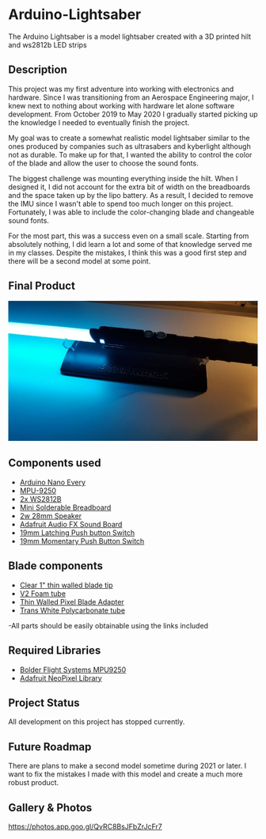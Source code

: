 # Arduino-Lightsaber
The Arduino Lightsaber is a model lightsaber created with a 3D printed hilt and ws2812b LED strips 

## Description
This project was my first adventure into working with electronics and hardware. Since I was transitioning from an Aerospace Engineering major, I knew next to nothing about working with hardware let alone software development. From October 2019 to May 2020 I gradually started picking up the knowledge I needed to eventually finish the project. 

My goal was to create a somewhat realistic model lightsaber similar to the ones produced by companies such as ultrasabers and kyberlight although not as durable. To make up for that, I wanted the ability to control the color of the blade and allow the user to choose the sound fonts. 

The biggest challenge was mounting everything inside the hilt. When I designed it, I did not account for the extra bit of width on the breadboards and the space taken up by the lipo battery. As a result, I decided to remove the IMU since I wasn't able to spend too much longer on this project. Fortunately, I was able to include the color-changing blade and changeable sound fonts. 

For the most part, this was a success even on a small scale. Starting from absolutely nothing, I did learn a lot and some of that knowledge served me in my classes. Despite the mistakes, I think this was a good first step and there will be a second model at some point. 

## Final Product
<img src="images/20201129_215438.jpg">

## Components used
- [Arduino Nano Every]
- [MPU-9250]
- [2x WS2812B]
- [Mini Solderable Breadboard]
- [2w 28mm Speaker]
- [Adafruit Audio FX Sound Board]
- [19mm Latching Push button Switch]
- [19mm Momentary Push Button Switch]

## Blade components
- [Clear 1" thin walled blade tip]
- [V2 Foam tube]
- [Thin Walled Pixel Blade Adapter]
- [Trans White Polycarbonate tube]

-All parts should be easily obtainable using the links included

[Arduino Nano Every]: https://store.arduino.cc/usa/nano-every
[MPU-9250]: https://www.amazon.com/gp/product/B01I1J0Z7Y/ref=ppx_yo_dt_b_asin_title_o01_s00?ie=UTF8&psc=1
[2x WS2812B]: https://www.amazon.com/gp/product/B01CDTE6Y6/ref=ppx_yo_dt_b_asin_title_o06_s01?ie=UTF8&psc=1
[Mini Solderable Breadboard]: https://www.amazon.com/Gikfun-Solder-able-Breadboard-Arduino-Electronic/dp/B0778G64QZ/ref=sr_1_4?crid=3AZ6AJPPDNHPT&dchild=1&keywords=mini+solderable+breadboard&qid=1605936831&sprefix=mini+soderable+breadb%2Caps%2C172&sr=8-4
[2w 28mm Speaker]: https://www.thecustomsabershop.com/2W-28mm-Bass-Speaker-P662.aspx
[Adafruit Audio FX Sound Board]: https://www.adafruit.com/product/2210
[19mm Latching Push button Switch]: https://www.amazon.com/gp/product/B07XKNM386/ref=ppx_yo_dt_b_asin_title_o00_s00?ie=UTF8&psc=**1**
[19mm Momentary Push Button Switch]: https://www.amazon.com/gp/product/B07XN78WXH/ref=ppx_yo_dt_b_asin_title_o00_s01?ie=UTF8&psc=1
[Clear 1" thin walled blade tip]: https://www.thecustomsabershop.com/Clear-1-thin-walled-blade-tip-P138.aspx
[V2 Foam tube]: https://www.thecustomsabershop.com/Foam-tube-for-1-thin-tubes-V2-P1336.aspx
[Thin Walled Pixel Blade Adapter]: https://www.thecustomsabershop.com/1-Thin-Walled-Pixel-Blade-Adapter-P1346.aspx
[Trans White Polycarbonate tube]: https://www.thecustomsabershop.com/1-Thin-walled-Trans-White-PolyC-40-long-P529.aspx


## Required Libraries
- [Bolder Flight Systems MPU9250]
- [Adafruit NeoPixel Library]

[Bolder Flight Systems MPU9250]: https://github.com/bolderflight/MPU9250
[Adafruit NeoPixel Library]: https://github.com/adafruit/Adafruit_NeoPixel

## Project Status
All development on this project has stopped currently. 

## Future Roadmap
There are plans to make a second model sometime during 2021 or later. I want to fix the mistakes I made with this model and create a much more robust product. 

## Gallery & Photos
https://photos.app.goo.gl/QvRC8BsJFbZrJcFr7
    
